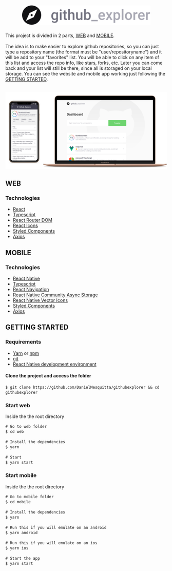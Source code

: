 <h1 align="center">
  <img src="./web/src/assets/logo.svg" width=400 />
</h1>

This project is divided in 2 parts, [WEB](#web) and [MOBILE](#mobile). <br/><br/>
The idea is to make easier to explore github repositories, so you can just type a repository name (the format must be "user/repositoryname") and it will be add
to your "favorites" list. You will be able to click on any item of this list and access the repo info, like stars, forks, etc. Later you can come back
and your list will still be there, since all is storaged on your local storage. You can see the website and mobile app working just following the [GETTING STARTED](#getting-started).

<br>
<img src="docs/Mockup.png">
<br>

## WEB

### Technologies

- [React](https://reactjs.org/)
- [Typescript](https://www.typescriptlang.org/)
- [React Router DOM](https://github.com/ReactTraining/react-router/tree/master/packages/react-router-dom)
- [React Icons](https://github.com/react-icons/react-icons)
- [Styled Components](https://styled-components.com/)
- [Axios](https://github.com/axios/axios)

## MOBILE

### Technologies

- [React Native](https://reactnative.dev/)
- [Typescript](https://www.typescriptlang.org/)
- [React Navigation](https://reactnavigation.org/)
- [React Native Community Async Storage](https://github.com/react-native-community/async-storage)
- [React Native Vector Icons](https://github.com/oblador/react-native-vector-icons)
- [Styled Components](https://styled-components.com/)
- [Axios](https://github.com/axios/axios)

## GETTING STARTED

### Requirements

- [Yarn](https://yarnpkg.com/) or [npm](https://www.npmjs.com/)
- [git](https://git-scm.com/)
- [React Native development environment](https://reactnative.dev/docs/environment-setup)

#### Clone the project and access the folder

```shell
$ git clone https://github.com/DanielMesquitta/githubexplorer && cd githubexplorer
```

### Start web

Inside the the root directory

```shell
# Go to web folder
$ cd web

# Install the dependencies
$ yarn

# Start
$ yarn start
```

### Start mobile

Inside the the root directory

```shell
# Go to mobile folder
$ cd mobile

# Install the dependencies
$ yarn

# Run this if you will emulate on an android
$ yarn android

# Run this if you will emulate on an ios
$ yarn ios

# Start the app
$ yarn start
```
